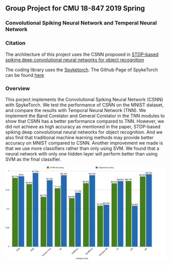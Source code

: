 ## Group Project for CMU 18-847 2019 Spring

### Convolutional Spiking Neural Network and Temperal Neural Network



### Citation 

The architecture of this project uses the CSNN proposed in [STDP-based spiking deep convolutional neural networks for object recognition](https://arxiv.org/abs/1611.01421)

The coding library uses the [Spyketorch](https://arxiv.org/abs/1903.02440). The Github Page of SpykeTorch can be found [here](https://github.com/miladmozafari/SpykeTorch)



### Overview 

This porject implements the Convolutional Spiking Neural Network (CSNN) with SpykeTorch. We test the performance of CSNN on the MNIST dataset, and compare the results with Temporal Neural Network (TNN). We implement the Band Corelator and General Corelator in the TNN modules to show that CSNN has a better performance compared to TNN. However, we did not achieve as high accuracy as mentioned in the paper, STDP-based spiking deep convolutional neural networks for object recognition. And we also find that traditional machine learning methods may provide better accuracy on MNIST compared to CSNN. Another improvement we made is that we use more classifiers rather than only using SVM. We found that a neural network with only one hidden layer will perform better than using SVM as the final classifier. 



![Screenshot](imgs/accuracy1.png)



